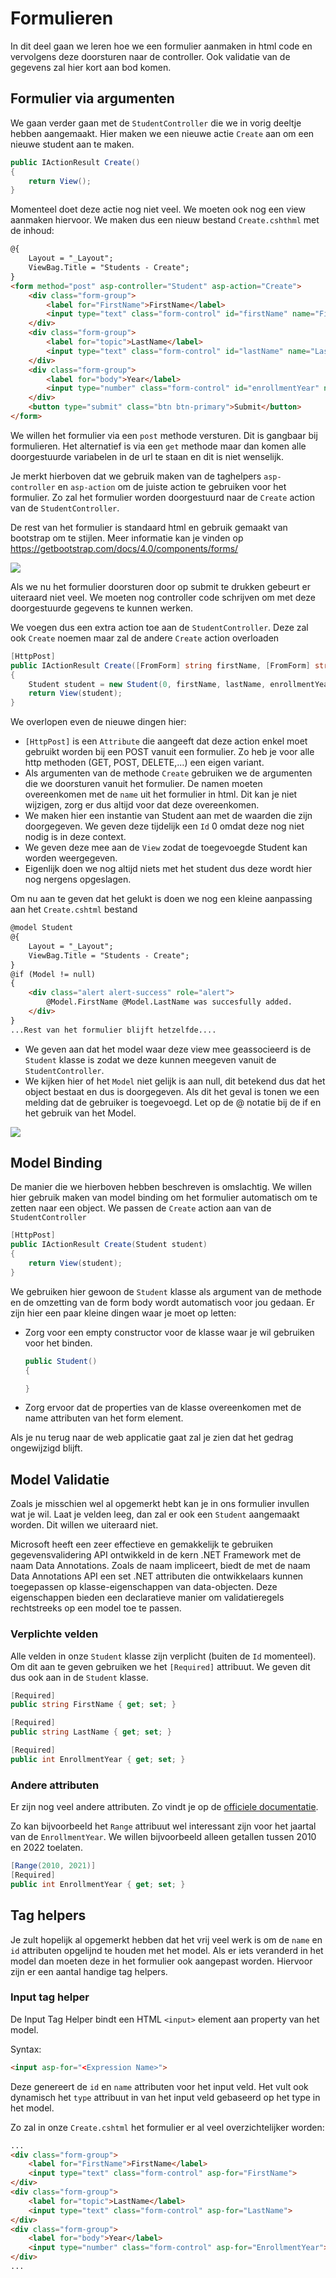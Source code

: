 # Formulieren

In dit deel gaan we leren hoe we een formulier aanmaken in html code en vervolgens deze doorsturen naar de controller. Ook validatie van de gegevens zal hier kort aan bod komen.

## Formulier via argumenten

We gaan verder gaan met de `StudentController` die we in vorig deeltje hebben aangemaakt. Hier maken we een nieuwe actie `Create` aan om een nieuwe student aan te maken. 

```csharp
public IActionResult Create()
{
    return View();
}
```

Momenteel doet deze actie nog niet veel. We moeten ook nog een view aanmaken hiervoor. We maken dus een nieuw bestand `Create.cshthml` met de inhoud:

```html
@{
    Layout = "_Layout";
    ViewBag.Title = "Students - Create";
}
<form method="post" asp-controller="Student" asp-action="Create">
    <div class="form-group">
        <label for="FirstName">FirstName</label>
        <input type="text" class="form-control" id="firstName" name="FirstName">
    </div>
    <div class="form-group">
        <label for="topic">LastName</label>
        <input type="text" class="form-control" id="lastName" name="LastName">
    </div>
    <div class="form-group">
        <label for="body">Year</label>
        <input type="number" class="form-control" id="enrollmentYear" name="EnrollmentYear">
    </div>
    <button type="submit" class="btn btn-primary">Submit</button>
</form>
```

We willen het formulier via een `post` methode versturen. Dit is gangbaar bij formulieren. Het alternatief is via een `get` methode maar dan komen alle doorgestuurde variabelen in de url te staan en dit is niet wenselijk. 

Je merkt hierboven dat we gebruik maken van de taghelpers `asp-controller` en `asp-action` om de juiste action te gebruiken voor het formulier. Zo zal het formulier worden doorgestuurd naar de `Create` action van de `StudentController`.

De rest van het formulier is standaard html en gebruik gemaakt van bootstrap om te stijlen. Meer informatie kan je vinden op https://getbootstrap.com/docs/4.0/components/forms/

![](../.gitbook/assets/StudentsCreate1.png)

Als we nu het formulier doorsturen door op submit te drukken gebeurt er uiteraard niet veel. We moeten nog controller code schrijven om met deze doorgestuurde gegevens te kunnen werken.

We voegen dus een extra action toe aan de `StudentController`. Deze zal ook `Create` noemen maar zal de andere `Create` action overloaden

```csharp
[HttpPost]
public IActionResult Create([FromForm] string firstName, [FromForm] string lastName, [FromForm] int enrollmentYear)
{
    Student student = new Student(0, firstName, lastName, enrollmentYear);
    return View(student);
}
```

We overlopen even de nieuwe dingen hier:
- `[HttpPost]` is een `Attribute` die aangeeft dat deze action enkel moet gebruikt worden bij een POST vanuit een formulier. Zo heb je voor alle http methoden (GET, POST, DELETE,...) een eigen variant.
- Als argumenten van de methode `Create` gebruiken we de argumenten die we doorsturen vanuit het formulier. De namen moeten overeenkomen met de `name` uit het formulier in html. Dit kan je niet wijzigen, zorg er dus altijd voor dat deze overeenkomen.
- We maken hier een instantie van Student aan met de waarden die zijn doorgegeven. We geven deze tijdelijk een `Id` 0 omdat deze nog niet nodig is in deze context.
- We geven deze mee aan de `View` zodat de toegevoegde Student kan worden weergegeven.
- Eigenlijk doen we nog altijd niets met het student dus deze wordt hier nog nergens opgeslagen.

Om nu aan te geven dat het gelukt is doen we nog een kleine aanpassing aan het `Create.cshtml` bestand

```html
@model Student
@{
    Layout = "_Layout";
    ViewBag.Title = "Students - Create";
}
@if (Model != null)
{
    <div class="alert alert-success" role="alert">
        @Model.FirstName @Model.LastName was succesfully added.
    </div>
}
...Rest van het formulier blijft hetzelfde....
```

- We geven aan dat het model waar deze view mee geassocieerd is de `Student` klasse is zodat we deze kunnen meegeven vanuit de `StudentController`. 
- We kijken hier of het `Model` niet gelijk is aan null, dit betekend dus dat het object bestaat en dus is doorgegeven. Als dit het geval is tonen we een melding dat de gebruiker is toegevoegd. Let op de @ notatie bij de if en het gebruik van het Model. 

![](../.gitbook/assets/StudentsCreate2.png)

## Model Binding

De manier die we hierboven hebben beschreven is omslachtig. We willen hier gebruik maken van model binding om het formulier automatisch om te zetten naar een object. We passen de `Create` action aan van de `StudentController`

```csharp
[HttpPost]
public IActionResult Create(Student student)
{
    return View(student);
}
```

We gebruiken hier gewoon de `Student` klasse als argument van de methode en de omzetting van de form body wordt automatisch voor jou gedaan. Er zijn hier een paar kleine dingen waar je moet op letten:

- Zorg voor een empty constructor voor de klasse waar je wil gebruiken voor het binden. 

    ```csharp
    public Student()
    {

    }
    ```

- Zorg ervoor dat de properties van de klasse overeenkomen met de name attributen van het form element.

Als je nu terug naar de web applicatie gaat zal je zien dat het gedrag ongewijzigd blijft.

## Model Validatie

Zoals je misschien wel al opgemerkt hebt kan je in ons formulier invullen wat je wil. Laat je velden leeg, dan zal er ook een `Student` aangemaakt worden. Dit willen we uiteraard niet.

Microsoft heeft een zeer effectieve en gemakkelijk te gebruiken gegevensvalidering API ontwikkeld in de kern .NET Framework met de naam Data Annotations. Zoals de naam
impliceert, biedt de met de naam Data Annotations API een set .NET attributen die ontwikkelaars kunnen toegepassen op klasse-eigenschappen van data-objecten. Deze eigenschappen bieden een declaratieve manier om validatieregels rechtstreeks op een model toe te passen.

### Verplichte velden

Alle velden in onze `Student` klasse zijn verplicht (buiten de `Id` momenteel). Om dit aan te geven gebruiken we het `[Required]` attribuut. We geven dit dus ook aan in de `Student` klasse.

```csharp
[Required]
public string FirstName { get; set; }

[Required]
public string LastName { get; set; }

[Required]
public int EnrollmentYear { get; set; }
```

### Andere attributen

Er zijn nog veel andere attributen. Zo vindt je op de [officiele documentatie](https://docs.microsoft.com/en-us/aspnet/core/mvc/models/validation?view=aspnetcore-3.1#built-in-attributes).

Zo kan bijvoorbeeld het `Range` attribuut wel interessant zijn voor het jaartal van de `EnrollmentYear`. We willen bijvoorbeeld alleen getallen tussen 2010 en 2022 toelaten.

```csharp
[Range(2010, 2021)]
[Required]
public int EnrollmentYear { get; set; }
```



## Tag helpers

Je zult hopelijk al opgemerkt hebben dat het vrij veel werk is om de `name` en `id` attributen opgelijnd te houden met het model. Als er iets veranderd in het model dan moeten deze in het formulier ook aangepast worden. Hiervoor zijn er een aantal handige tag helpers. 

### Input tag helper
De Input Tag Helper bindt een HTML `<input>` element aan property van het model.

Syntax:
```html
<input asp-for="<Expression Name>">
```

Deze genereert de `id` en `name` attributen voor het input veld. Het vult ook dynamisch het `type` attribuut in van het input veld gebaseerd op het type in het model. 

Zo zal in onze `Create.cshtml` het formulier er al veel overzichtelijker worden:

```html
...
<div class="form-group">
    <label for="FirstName">FirstName</label>
    <input type="text" class="form-control" asp-for="FirstName">
</div>
<div class="form-group">
    <label for="topic">LastName</label>
    <input type="text" class="form-control" asp-for="LastName">
</div>
<div class="form-group">
    <label for="body">Year</label>
    <input type="number" class="form-control" asp-for="EnrollmentYear">
</div>
...
```

